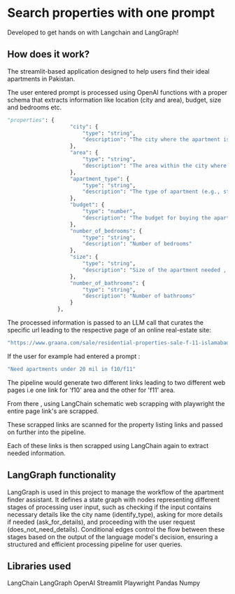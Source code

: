 # Search properties with one prompt

Developed to get hands on  with Langchain and LangGraph!

## How does it work?

The streamlit-based application designed to help users find their ideal apartments in Pakistan. 

The user entered prompt is processed using OpenAI functions with a proper schema that extracts information like location (city and area), budget, size and bedrooms etc.

```python
"properties": {
                    "city": {
                        "type": "string",
                        "description": "The city where the apartment is located."
                    },
                    "area": {
                        "type": "string",
                        "description": "The area within the city where the apartment is located. User might input more than one preferred area, separated by a comma."
                    },
                    "apartment_type": {
                        "type": "string",
                        "description": "The type of apartment (e.g., studio, 1BHK, 2BHK, etc.)."
                    },
                    "budget": {
                        "type": "number",
                        "description": "The budget for buying the apartment."
                    },
                    "number_of_bedrooms": {
                        "type": "string",
                        "description": "Number of bedrooms"
                    },
                    "size": {
                        "type": "string",
                        "description": "Size of the apartment needed , in marlas. i.e 2 Marla , 3 Marla"
                    },
                    "number_of_bathrooms": {
                        "type": "string",
                        "description": "Number of bathrooms"
                    }
                },
```


The processed information is passed to an LLM call that curates the specific url leading to the respective page of an online real-estate site:
```bash
"https://www.graana.com/sale/residential-properties-sale-f-11-islamabad-1-240/?page=1&maxPrice=30000000&maxSize=&sizeUnit=Marla&bed="
```

If the user for example had entered a prompt :

```bash
"Need apartments under 20 mil in f10/f11"
```
The pipeline would generate two different links leading to two different web pages i.e one link for 'f10' area and the other for 'f11' area.




From there , using LangChain schematic web scrapping with playwright the entire page link's are scrapped.



These scrapped links are scanned for the property listing links and passed on further into the pipeline.

Each of these links is then scrapped using LangChain again to extract needed information.



## LangGraph functionality 
LangGraph is used in this project to manage the workflow of the apartment finder assistant. It defines a state graph with nodes representing different stages of processing user input, such as checking if the input contains necessary details like the city name (identify_type), asking for more details if needed (ask_for_details), and proceeding with the user request (does_not_need_details). Conditional edges control the flow between these stages based on the output of the language model's decision, ensuring a structured and efficient processing pipeline for user queries.

##  Libraries used
LangChain
LangGraph
OpenAI
Streamlit
Playwright
Pandas
Numpy


